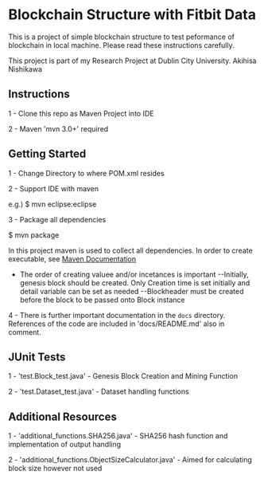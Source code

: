 # Blockchain Structure with Fitbit Data

This is a project of simple blockchain structure to test peformance of blockchain in local machine.  Please read these instructions carefully.

This project is part of my Research Project at Dublin City University. Akihisa Nishikawa


## Instructions

1 - Clone this repo as Maven Project into IDE

2 - Maven 'mvn 3.0+' required


## Getting Started 

1 - Change Directory to where POM.xml resides

2 - Support IDE with maven

e.g.)
 $ mvn eclipse:eclipse  

3 - Package all dependencies

 $ mvn package

In this project maven is used to collect all dependencies. In order to create executable, see [Maven Documentation](https://maven.apache.org/plugins/maven-shade-plugin/examples/executable-jar.html) 

- The order of creating valuee and/or incetances is important
--Initially, genesis block should be created. Only Creation time is set initially and detail variable can be set as needed
--Blockheader must be created before the block to be passed onto Block instance
 
4 - There is further important documentation in the `docs` directory. References of the code are included in 'docs/README.md' also in comment.

## JUnit Tests

1 - 'test.Block_test.java' - Genesis Block Creation and Mining Function 

2 - 'test.Dataset_test.java' - Dataset handling functions

 
## Additional Resources

1 - 'additional_functions.SHA256.java' - SHA256 hash function and implementation of output handling

2 - 'additional_functions.ObjectSizeCalculator.java' - Aimed for calculating block size however not used
 
